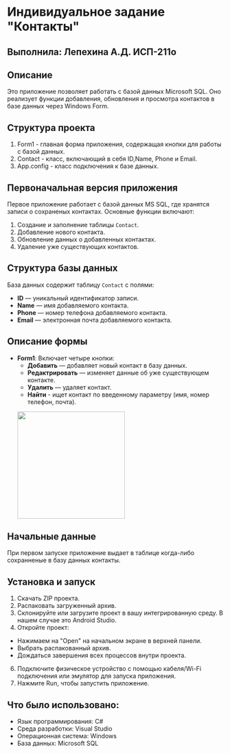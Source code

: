 # Индивидуальное задание "Контакты"
## Выполнила: Лепехина А.Д. ИСП-211о

## Описание
Это приложение позволяет работать с базой данных Microsoft SQL. Оно реализует функции добавления, обновления и просмотра контактов в базе данных через Windows Form.

## Структура проекта
1. Form1 - главная форма приложения, содержащая кнопки для работы с базой данных.
2. Contact - класс, включающий в себя ID,Name, Phone и Email.
3. App.config - класс подключения к базе данных.
   
## Первоначальная версия приложения
Первое приложение работает с базой данных MS SQL, где хранятся записи о сохраненых контактах. Основные функции включают:
1. Создание и заполнение таблицы `Contact`.
2. Добавление нового контакта.
3. Обновление данных о добавленных контактах.
4. Удаление уже существующих контактов.

## Структура базы данных
База данных содержит таблицу `Contact` с полями:
- **ID** — уникальный идентификатор записи.
- **Name** — имя добавляемого контакта.
- **Phone** — номер телефона добавляемого контакта.
- **Email** — электронная почта добавляемого контакта.

## Описание формы
- **Form1**: Включает четыре кнопки:
    - **Добавить** — добавляет новый контакт в базу данных.
    - **Редактрировать** — изменяет данные об уже существующем контакте.
    - **Удалить** — удаляет контакт.
    - **Найти** - ищет контакт по введенному параметру (имя, номер телефон, почта).
        <p align="center">
    <img src="https://github.com/user-attachments/assets/ecf3208e-9b79-4f8c-bf16-76e4a0f36cb3" width="250">
</p> 


## Начальные данные
При первом запуске приложение выдает в таблице когда-либо сохранненые в базу данных контакты.


## Установка и запуск
1. Скачать ZIP проекта.
2. Распаковать загруженный архив.
3. Склонируйте или загрузите проект в вашу интегрированную среду. В нашем случае это Android Studio.
4. Откройте проект:
 - Нажимаем на "Open" на начальном экране в верхней панели.
 - Выбрать распакованный архив.
 - Дождаться завершения всех процессов внутри проекта.
6. Подключите физическое устройство с помощью кабеля/Wi-Fi подключения или эмулятор для запуска приложения.
7. Нажмите Run, чтобы запустить приложение.

## Что было использовано:
- Язык программирования: C#
- Среда разработки: Visual Studio
- Операционная система: Windows
- База данных: Microsoft SQL
